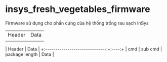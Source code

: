 # insys_fresh_vegetables_firmware
Firmware sử dụng cho phần cứng của hệ thống trồng rau sạch InSys
<table>
  <tr><td>Header</td><td>Data</td>
  <tr><td>
</table>
|              Header            | Data |
+:------------------------------:+:----:+
| cmd | sub cmd | package length | Data |